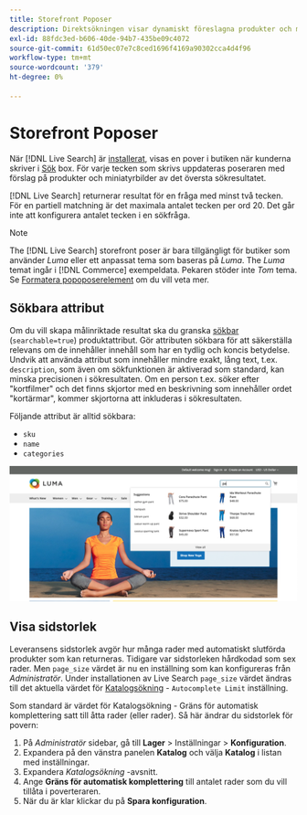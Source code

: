 ```yaml
---
title: Storefront Poposer
description: Direktsökningen visar dynamiskt föreslagna produkter och miniatyrbilder.
exl-id: 88fdc3ed-b606-40de-94b7-435be09c4072
source-git-commit: 61d50ec07e7c8ced1696f4169a90302cca4d4f96
workflow-type: tm+mt
source-wordcount: '379'
ht-degree: 0%

---
```


# Storefront Poposer

När [!DNL Live Search] är [installerat](install.md), visas en pover i butiken när kunderna skriver i [Sök](https://docs.magento.com/user-guide/catalog/search-quick.html) box. För varje tecken som skrivs uppdateras poseraren med förslag på produkter och miniatyrbilder av det översta sökresultatet.

[!DNL Live Search] returnerar resultat för en fråga med minst två tecken. För en partiell matchning är det maximala antalet tecken per ord 20. Det går inte att konfigurera antalet tecken i en sökfråga.

>[!NOTE]
>
>The [!DNL Live Search] storefront poser är bara tillgängligt för butiker som använder *Luma* eller ett anpassat tema som baseras på *Luma*. The *Luma* temat ingår i [!DNL Commerce] exempeldata. Pekaren stöder inte *Tom* tema. Se [Formatera popoposerelement](storefront-popover-styling.md) om du vill veta mer.

## Sökbara attribut

Om du vill skapa målinriktade resultat ska du granska [sökbar](https://docs.magento.com/user-guide/stores/attributes-product.html#storefront-properties) (`searchable=true`) produktattribut. Gör attributen sökbara för att säkerställa relevans om de innehåller innehåll som har en tydlig och koncis betydelse. Undvik att använda attribut som innehåller mindre exakt, lång text, t.ex. `description`, som även om sökfunktionen är aktiverad som standard, kan minska precisionen i sökresultaten. Om en person t.ex. söker efter &quot;kortfilmer&quot; och det finns skjortor med en beskrivning som innehåller ordet &quot;kortärmar&quot;, kommer skjortorna att inkluderas i sökresultaten.

Följande attribut är alltid sökbara:

* `sku`
* `name`
* `categories`

![Live Search poser](assets/storefront-search-as-you-type.png)

## Visa sidstorlek

Leveransens sidstorlek avgör hur många rader med automatiskt slutförda produkter som kan returneras. Tidigare var sidstorleken hårdkodad som sex rader. Men `page_size` värdet är nu en inställning som kan konfigureras från *Administratör*. Under installationen av Live Search `page_size` värdet ändras till det aktuella värdet för [Katalogsökning](https://docs.magento.com/user-guide/configuration/catalog/catalog.html#catalog-search) - `Autocomplete Limit` inställning.

Som standard är värdet för Katalogsökning - Gräns för automatisk komplettering satt till åtta rader (eller rader). Så här ändrar du sidstorlek för povern:

1. På *Administratör* sidebar, gå till **Lager** > Inställningar > **Konfiguration**.
1. Expandera på den vänstra panelen **Katalog** och välja **Katalog** i listan med inställningar.
1. Expandera *Katalogsökning* -avsnitt.
1. Ange **Gräns för automatisk komplettering** till antalet rader som du vill tillåta i poverteraren.
1. När du är klar klickar du på **Spara konfiguration**.
